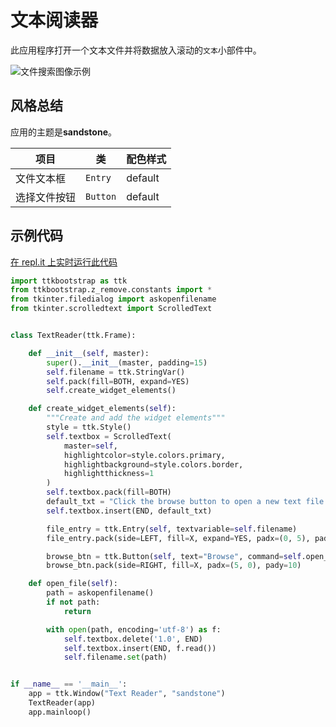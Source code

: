 # 文本阅读器
此应用程序打开一个文本文件并将数据放入滚动的`文本`小部件中。

![文件搜索图像示例](../assets/gallery/text_reader.png)

## 风格总结
应用的主题是**sandstone**。

| 项目          | 类     | 配色样式 |
| ---           | ---       | --- |
| 文件文本框    | `Entry`   | default |
| 选择文件按钮  | `Button`  | default |

## 示例代码
[在 repl.it 上实时运行此代码](https://replit.com/@israel-dryer/text-reader#main.py)

```python
import ttkbootstrap as ttk
from ttkbootstrap.z_remove.constants import *
from tkinter.filedialog import askopenfilename
from tkinter.scrolledtext import ScrolledText


class TextReader(ttk.Frame):

    def __init__(self, master):
        super().__init__(master, padding=15)
        self.filename = ttk.StringVar()
        self.pack(fill=BOTH, expand=YES)
        self.create_widget_elements()

    def create_widget_elements(self):
        """Create and add the widget elements"""
        style = ttk.Style()
        self.textbox = ScrolledText(
            master=self,
            highlightcolor=style.colors.primary,
            highlightbackground=style.colors.border,
            highlightthickness=1
        )
        self.textbox.pack(fill=BOTH)
        default_txt = "Click the browse button to open a new text file."
        self.textbox.insert(END, default_txt)

        file_entry = ttk.Entry(self, textvariable=self.filename)
        file_entry.pack(side=LEFT, fill=X, expand=YES, padx=(0, 5), pady=10)

        browse_btn = ttk.Button(self, text="Browse", command=self.open_file)
        browse_btn.pack(side=RIGHT, fill=X, padx=(5, 0), pady=10)

    def open_file(self):
        path = askopenfilename()
        if not path:
            return

        with open(path, encoding='utf-8') as f:
            self.textbox.delete('1.0', END)
            self.textbox.insert(END, f.read())
            self.filename.set(path)


if __name__ == '__main__':
    app = ttk.Window("Text Reader", "sandstone")
    TextReader(app)
    app.mainloop()
```
